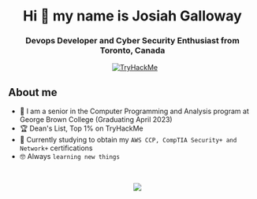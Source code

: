<h1 align="center">Hi 👋 my name is Josiah Galloway</a></h1>
<h3 align="center">Devops Developer and Cyber Security Enthusiast from Toronto, Canada </h3>
<div align="center">
<a style="margin-left: 10px;"  target="_blank" href="https://www.linkedin.com/in/josiah-galloway/">
	<img src="https://tryhackme-badges.s3.amazonaws.com/joe37.png" alt="TryHackMe"></a>
 </div>
<!-- <p align="center">
 I'm passionate about Devops and Cyber Security. 
  
 </p>
 -->

## About me
- :school: I am a senior in the Computer Programming and Analysis program at George Brown College (Graduating April 2023)
- :trophy: Dean's List, Top 1% on TryHackMe []()
- :seedling: Currently studying to obtain my `AWS CCP, CompTIA Security+ and Network+` certifications
- :nerd_face: Always `learning new things`

<br>

<p align="center">

 <div align="center"  class="icons-social" style="margin-left: 10px;">
        <a style="margin-left: 10px;"  target="_blank" href="https://www.linkedin.com/in/josiah-galloway/">
			<img src="https://img.icons8.com/doodle/40/000000/linkedin--v2.png"></a>

</p>

<!--
**josiah34/josiah34** is a ✨ _special_ ✨ repository because its `README.md` (this file) appears on your GitHub profile.

Here are some ideas to get you started:

- 🔭 I’m currently working on ...
- 🌱 I’m currently learning ...
- 👯 I’m looking to collaborate on ...
- 🤔 I’m looking for help with ...
- 💬 Ask me about ...
- 📫 How to reach me: ...
- 😄 Pronouns: ...
- ⚡ Fun fact: ...
-->
